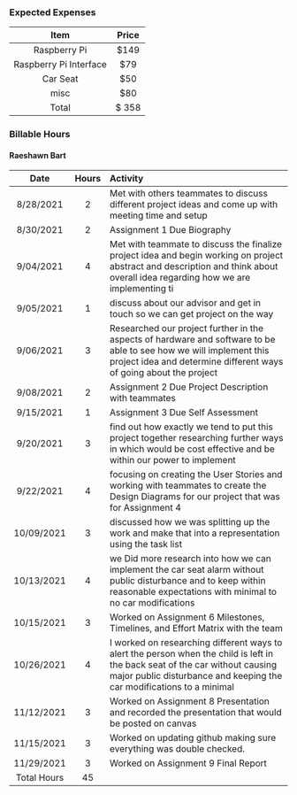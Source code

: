 
### Expected Expenses
| Item | Price
| :---: |  :---: |
Raspberry Pi | $149 |
Raspberry Pi Interface | $79 |
Car Seat  | $50 |
misc |$80|
Total | $ 358|



### Billable Hours

#### Raeshawn Bart
Date | Hours | Activity |
| :---: |  :---: | :--- |
8/28/2021 | 2 | Met with others teammates to discuss different project ideas and come up with meeting time and setup |
8/30/2021 |  2  | Assignment 1 Due Biography |
9/04/2021 | 4 | Met with teammate to discuss the finalize project idea and begin working on project abstract and description and think about overall idea regarding how we are implementing ti |
9/05/2021 | 1 |discuss about our advisor and get in touch so we can get project on the way |
9/06/2021 | 3 | Researched our project further in the aspects of hardware and software to be able to see how we will implement this project idea and determine different ways of going about the project|
9/08/2021 | 2 | Assignment 2 Due Project Description with teammates |
9/15/2021 | 1 | Assignment 3 Due Self Assessment |
9/20/2021 | 3 | find out how exactly we tend to put this project together researching further ways in which would be cost effective and be within our power to implement 
9/22/2021 | 4 | focusing  on creating the User Stories and working with teammates to create the Design Diagrams for our project that was for Assignment 4 |
10/09/2021 | 3 | discussed how we was splitting up the work and make that into a representation using the task list |
10/13/2021 | 4 | we Did more research into how we can implement the car seat alarm without public disturbance and to keep within reasonable expectations with minimal to no car modifications  |
10/15/2021 | 3 | Worked on Assignment 6 Milestones, Timelines, and Effort Matrix with the team |
10/26/2021 | 4| I worked on researching different ways to alert the person when the child is left in the back seat of the car without causing major public disturbance and keeping the car modifications to a minimal  |
11/12/2021 | 3 | Worked on Assignment 8 Presentation and recorded the presentation  that would be posted on canvas|
11/15/2021 | 3 | Worked on updating github making sure everything was double checked.|
11/29/2021 | 3 | Worked on Assignment 9 Final Report |
Total Hours | 45 | 


